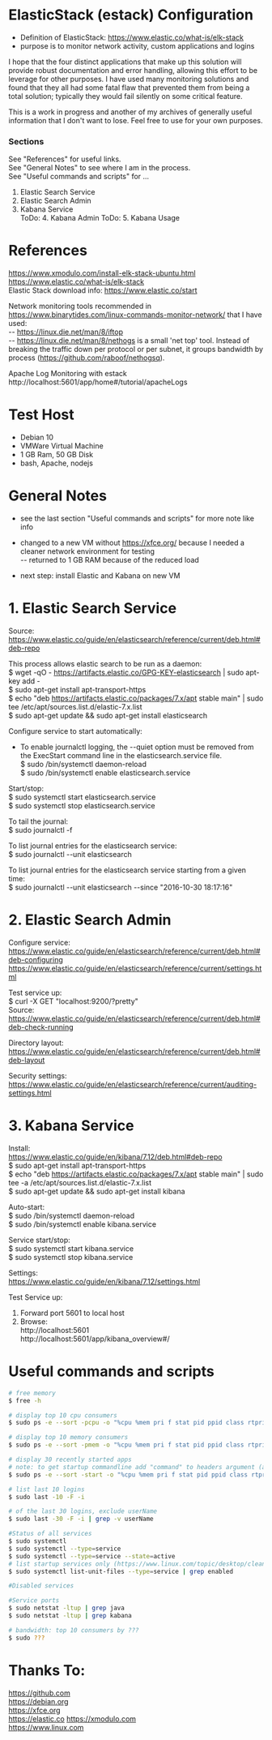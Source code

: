 # ElasticStack (estack) Configuration
- Definition of ElasticStack: https://www.elastic.co/what-is/elk-stack
- purpose is to monitor network activity, custom applications and logins

I hope that the four distinct applications that make up this solution will provide robust documentation and error handling, allowing this effort to be leverage for other purposes.  I have used many  monitoring solutions and found that they all had some fatal flaw that prevented them from being a total solution; typically they would fail silently on some critical feature.  

This is a work in progress and another of my archives of generally useful information that I don't want to lose.  Feel free to use for your own purposes.  

### Sections  
See "References" for useful links.  
See "General Notes" to see where I am in the process.  
See "Useful commands and scripts" for ...  

1. Elastic Search Service
2. Elastic Search Admin  
3. Kabana Service  
ToDo: 4. Kabana Admin
ToDo: 5. Kabana Usage

# References
https://www.xmodulo.com/install-elk-stack-ubuntu.html  
https://www.elastic.co/what-is/elk-stack  
Elastic Stack download info: https://www.elastic.co/start  


Network monitoring tools recommended in https://www.binarytides.com/linux-commands-monitor-network/
 that I have used:  
 --  https://linux.die.net/man/8/iftop  
 --  https://linux.die.net/man/8/nethogs is a small 'net top' tool. Instead of breaking the traffic down per protocol or per subnet, it groups bandwidth by process (https://github.com/raboof/nethogsq).


Apache Log Monitoring with estack  
http://localhost:5601/app/home#/tutorial/apacheLogs  
  


# Test Host
- Debian 10   
- VMWare Virtual Machine  
- 1 GB Ram, 50 GB Disk  
- bash, Apache, nodejs  



# General Notes
- see the last section "Useful commands and scripts" for more note like info  

- changed to a new VM without https://xfce.org/ because I needed a cleaner network environment for testing  
-- returned to 1 GB RAM because of the reduced load  

- next step: install Elastic and Kabana on new VM  


# 1. Elastic Search Service
Source: https://www.elastic.co/guide/en/elasticsearch/reference/current/deb.html#deb-repo 

This process allows elastic search to be run as a daemon:  
$ wget -qO - https://artifacts.elastic.co/GPG-KEY-elasticsearch | sudo apt-key add -  
$ sudo apt-get install apt-transport-https  
$ echo "deb https://artifacts.elastic.co/packages/7.x/apt stable main" | sudo tee /etc/apt/sources.list.d/elastic-7.x.list  
$ sudo apt-get update && sudo apt-get install elasticsearch  


Configure service to start automatically:
- To enable journalctl logging, the --quiet option must be removed from the ExecStart command line in the elasticsearch.service file.   
$ sudo /bin/systemctl daemon-reload  
$ sudo /bin/systemctl enable elasticsearch.service  

Start/stop:  
$ sudo systemctl start elasticsearch.service  
$ sudo systemctl stop elasticsearch.service  

To tail the journal:  
$ sudo journalctl -f  

To list journal entries for the elasticsearch service:  
$ sudo journalctl --unit elasticsearch  

To list journal entries for the elasticsearch service starting from a given time:  
$ sudo journalctl --unit elasticsearch --since  "2016-10-30 18:17:16"  


# 2. Elastic Search Admin  

Configure service:   
https://www.elastic.co/guide/en/elasticsearch/reference/current/deb.html#deb-configuring  
https://www.elastic.co/guide/en/elasticsearch/reference/current/settings.html  

Test service up:  
$ curl -X GET "localhost:9200/?pretty"  
Source: https://www.elastic.co/guide/en/elasticsearch/reference/current/deb.html#deb-check-running  

Directory layout:  
https://www.elastic.co/guide/en/elasticsearch/reference/current/deb.html#deb-layout  

Security settings:  
https://www.elastic.co/guide/en/elasticsearch/reference/current/auditing-settings.html  



# 3. Kabana Service  

Install:  
https://www.elastic.co/guide/en/kibana/7.12/deb.html#deb-repo  
$ sudo apt-get install apt-transport-https  
$ echo "deb https://artifacts.elastic.co/packages/7.x/apt stable main" | sudo tee -a /etc/apt/sources.list.d/elastic-7.x.list  
$ sudo apt-get update && sudo apt-get install kibana  
  
Auto-start:  
$ sudo /bin/systemctl daemon-reload  
$ sudo /bin/systemctl enable kibana.service  
  
Service start/stop:  
$ sudo systemctl start kibana.service  
$ sudo systemctl stop kibana.service  
  
Settings:  
https://www.elastic.co/guide/en/kibana/7.12/settings.html  
  
Test Service up:  
1. Forward port 5601 to local host  
2. Browse:   
http://localhost:5601  
http://localhost:5601/app/kibana_overview#/  




# Useful commands and scripts

```Bash
# free memory	
$ free -h   
```

```Bash
# display top 10 cpu consumers
$ sudo ps -e --sort -pcpu -o "%cpu %mem pri f stat pid ppid class rtprio ni pri psr start user comm time tty" | head -n 10

# display top 10 memory consumers
$ sudo ps -e --sort -pmem -o "%cpu %mem pri f stat pid ppid class rtprio ni pri psr start user comm time tty" | head -n 10

# display 30 recently started apps
# note: to get startup commandline add "command" to headers argument (after tty and before last ")
$ sudo ps -e --sort -start -o "%cpu %mem pri f stat pid ppid class rtprio ni pri psr start user comm time tty" | tail -n 30  

# list last 10 logins  
$ sudo last -10 -F -i

# of the last 30 logins, exclude userName  
$ sudo last -30 -F -i | grep -v userName  

```

```Bash
#Status of all services
$ sudo systemctl  
$ sudo systemctl --type=service 
$ sudo systemctl --type=service --state=active
# list startup services only (https://www.linux.com/topic/desktop/cleaning-your-linux-startup-process/)
$ sudo systemctl list-unit-files --type=service | grep enabled
```  

```Bash
#Disabled services
```  

```Bash
#Service ports
$ sudo netstat -ltup | grep java
$ sudo netstat -ltup | grep kabana
```  

```Bash
# bandwidth: top 10 consumers by ???
$ sudo ???
```


  
	
# Thanks To:  
https://github.com    
https://debian.org    
https://xfce.org   
https://elastic.co
https://xmodulo.com  
https://www.linux.com  